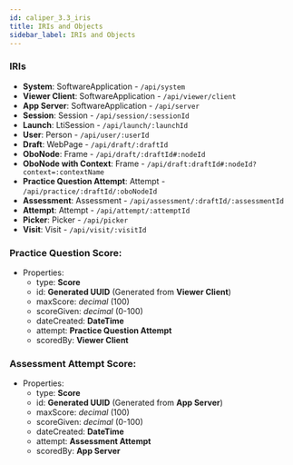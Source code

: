 ```yaml
---
id: caliper_3.3_iris
title: IRIs and Objects
sidebar_label: IRIs and Objects
---
```


### IRIs

* **System**: SoftwareApplication - `/api/system`
* **Viewer Client**: SoftwareApplication - `/api/viewer/client`
* **App Server**: SoftwareApplication - `/api/server`
* **Session**: Session - `/api/session/:sessionId`
* **Launch**: LtiSession - `/api/launch/:launchId`
* **User**: Person - `/api/user/:userId`
* **Draft**: WebPage - `/api/draft/:draftId`
* **OboNode**: Frame - `/api/draft/:draftId#:nodeId`
* **OboNode with Context**: Frame - `/api/draft:draftId#:nodeId?context=:contextName`
* **Practice Question Attempt**: Attempt - `/api/practice/:draftId/:oboNodeId`
* **Assessment**: Assessment - `/api/assessment/:draftId/:assessmentId`
* **Attempt**: Attempt - `/api/attempt/:attemptId`
* **Picker**: Picker - `/api/picker`
* **Visit**: Visit - `/api/visit/:visitId`

### Practice Question Score:

* Properties:
  * type: **Score**
  * id: **Generated UUID** (Generated from **Viewer Client**)
  * maxScore: _decimal_ (100)
  * scoreGiven: _decimal_ (0-100)
  * dateCreated: **DateTime**
  * attempt: **Practice Question Attempt**
  * scoredBy: **Viewer Client**

### Assessment Attempt Score:

* Properties:
  * type: **Score**
  * id: **Generated UUID** (Generated from **App Server**)
  * maxScore: _decimal_ (100)
  * scoreGiven: _decimal_ (0-100)
  * dateCreated: **DateTime**
  * attempt: **Assessment Attempt**
  * scoredBy: **App Server**
